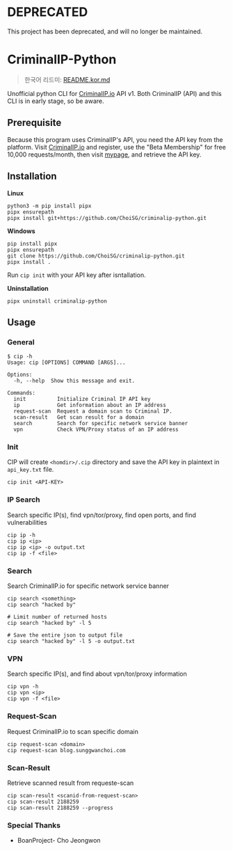 # DEPRECATED 

This project has been deprecated, and will no longer be maintained. 

# CriminalIP-Python 

> 한국어 리드미: [README.kor.md](README.kor.md)

Unofficial python CLI for [CriminalIP.io](https://www.criminalip.io) API v1. 
Both CriminalIP (API) and this CLI is in early stage, so be aware. 

## Prerequisite 

Because this program uses CriminalIP's API, you need the API key from the platform. 
Visit [CriminalIP.io](https://www.criminalip.io) and register, use the "Beta Membership" for free 10,000 requests/month, then visit [mypage](https://www.criminalip.io/mypage/information), and retrieve the API key. 

## Installation 

**Linux** 
```
python3 -m pip install pipx 
pipx ensurepath
pipx install git+https://github.com/ChoiSG/criminalip-python.git 
```

**Windows** 
```
pip install pipx 
pipx ensurepath 
git clone https://github.com/ChoiSG/criminalip-python.git 
pipx install .
```

Run `cip init` with your API key after isntallation. 

**Uninstallation** 
```
pipx uninstall criminalip-python
```

## Usage 

### General 
```
$ cip -h 
Usage: cip [OPTIONS] COMMAND [ARGS]...

Options:
  -h, --help  Show this message and exit.

Commands:
  init          Initialize Criminal IP API key
  ip            Get information about an IP address
  request-scan  Request a domain scan to Criminal IP.
  scan-result   Get scan result for a domain
  search        Search for specific network service banner
  vpn           Check VPN/Proxy status of an IP address
```

### Init
CIP will create `<homdir>/.cip` directory and save the API key in plaintext in `api_key.txt` file. 
```
cip init <API-KEY>
```

### IP Search 
Search specific IP(s), find vpn/tor/proxy, find open ports, and find vulnerabilities 
```
cip ip -h 
cip ip <ip>
cip ip <ip> -o output.txt  
cip ip -f <file>
```

### Search 
Search CriminalIP.io for specific network service banner 
```
cip search <something>
cip search "hacked by" 

# Limit number of returned hosts  
cip search "hacked by" -l 5 

# Save the entire json to output file 
cip search "hacked by" -l 5 -o output.txt 
```

### VPN 
Search specific IP(s), and find about vpn/tor/proxy information 
```
cip vpn -h 
cip vpn <ip> 
cip vpn -f <file>
```

### Request-Scan 
Request CriminalIP.io to scan specific domain
```
cip request-scan <domain> 
cip request-scan blog.sunggwanchoi.com 
```

### Scan-Result 
Retrieve scanned result from requeste-scan 
```
cip scan-result <scanid-from-request-scan>
cip scan-result 2188259
cip scan-result 2188259 --progress 
```

### Special Thanks 
- BoanProject- Cho Jeongwon 